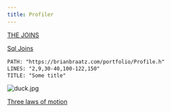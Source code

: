 ```yaml
---
title: Profiler
---
```


[THE JOINS](..\SQL\SQLJoins\sql-joins.md)

[Sql Joins](post/New/SQL/SQLJoins/sql-joins)

````embed-cpp
PATH: "https://brianbraatz.com/portfolio/Profile.h" 
LINES: "2,9,30-40,100-122,150"
TITLE: "Some title"
````

![duck.jpg](..\..\hello-world\duck.jpg)

[Three laws of motion](duck.jpg)
